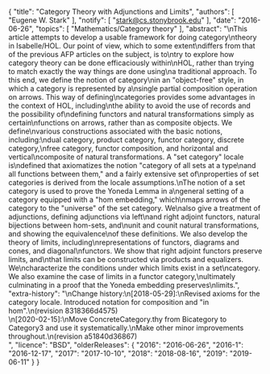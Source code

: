 {
    "title": "Category Theory with Adjunctions and Limits",
    "authors": [
        "Eugene W. Stark"
    ],
    "notify": [
        "stark@cs.stonybrook.edu"
    ],
    "date": "2016-06-26",
    "topics": [
        "Mathematics/Category theory"
    ],
    "abstract": "\nThis article attempts to develop a usable framework for doing category\ntheory in Isabelle/HOL.  Our point of view, which to some extent\ndiffers from that of the previous AFP articles on the subject, is to\ntry to explore how category theory can be done efficaciously within\nHOL, rather than trying to match exactly the way things are done using\na traditional approach.  To this end, we define the notion of category\nin an \"object-free\" style, in which a category is represented by a\nsingle partial composition operation on arrows.  This way of defining\ncategories provides some advantages in the context of HOL, including\nthe ability to avoid the use of records and the possibility of\ndefining functors and natural transformations simply as certain\nfunctions on arrows, rather than as composite objects.  We define\nvarious constructions associated with the basic notions, including:\ndual category, product category, functor category, discrete category,\nfree category, functor composition, and horizontal and vertical\ncomposite of natural transformations.  A \"set category\" locale is\ndefined that axiomatizes the notion \"category of all sets at a type\nand all functions between them,\" and a fairly extensive set of\nproperties of set categories is derived from the locale assumptions.\nThe notion of a set category is used to prove the Yoneda Lemma in a\ngeneral setting of a category equipped with a \"hom embedding,\" which\nmaps arrows of the category to the \"universe\" of the set category.  We\nalso give a treatment of adjunctions, defining adjunctions via left\nand right adjoint functors, natural bijections between hom-sets, and\nunit and counit natural transformations, and showing the equivalence\nof these definitions.  We also develop the theory of limits, including\nrepresentations of functors, diagrams and cones, and diagonal\nfunctors.  We show that right adjoint functors preserve limits, and\nthat limits can be constructed via products and equalizers.  We\ncharacterize the conditions under which limits exist in a set\ncategory. We also examine the case of limits in a functor category,\nultimately culminating in a proof that the Yoneda embedding preserves\nlimits.",
    "extra-history": "\nChange history:\n[2018-05-29]:\nRevised axioms for the category locale.  Introduced notation for composition and \"in hom\".\n(revision 8318366d4575)<br>\n[2020-02-15]:\nMove ConcreteCategory.thy from Bicategory to Category3 and use it systematically.\nMake other minor improvements throughout.\n(revision a51840d36867)<br>",
    "licence": "BSD",
    "olderReleases": {
        "2016": "2016-06-26",
        "2016-1": "2016-12-17",
        "2017": "2017-10-10",
        "2018": "2018-08-16",
        "2019": "2019-06-11"
    }
}